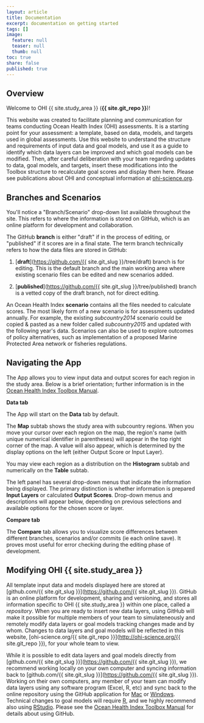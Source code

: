 ```yaml
---
layout: article
title: Documentation
excerpt: documentation on getting started
tags: []
image:
  feature: null
  teaser: null
  thumb: null
toc: true
share: false
published: true
---
```


## Overview

Welcome to OHI<i class="fa fa-search-plus"></i> {{ site.study_area }} (**{{ site.git_repo }}**)!

This website was created to facilitate planning and communication for teams conducting Ocean Health Index (OHI)<i class="fa fa-search-plus"></i> assessments. It is a starting point for your assessment: a template, based on data, models, and targets used in global assessments. Use this website to understand the structure and requirements of input data and goal models, and use it as a guide to identify which data layers can be improved and which goal models can be modified. Then, after careful deliberation with your team regarding updates to data, goal models, and targets, insert these modifications into the Toolbox structure to recalculate goal scores and display them here. Please see publications about OHI and conceptual information at [ohi-science.org](http://ohi-science.org/).

## Branches and Scenarios

You'll notice a "Branch/Scenario" drop-down list available throughout the site. This refers to where the information is stored on GitHub, which is an online platform for development and collaboration.

The GitHub **branch** is either "draft" if in the process of editing, or "published" if it scores are in a final state. The term branch technically refers to how the data files are stored in GitHub:

1. [**draft**](https://github.com/{{ site.git_slug }}/tree/draft) branch is for editing. This is the default branch and the main working area where existing scenario files can be edited and new scenarios added.

1. [**published**](https://github.com/{{ site.git_slug }}/tree/published) branch is a vetted copy of the draft branch, not for direct editing.

An Ocean Health Index **scenario** contains all the files needed to calculate scores. The most likely form of a new scenario is for assessments updated annually. For example, the existing _subcountry2014_ scenario could be copied & pasted as a new folder called _subcountry2015_ and updated with the following year's data. Scenarios can also be used to explore outcomes of policy alternatives, such as implementation of a proposed Marine Protected Area network or fisheries regulations.

## Navigating the App 

The App allows you to view input data and output scores for each region in the study area. Below is a brief orientation; further information is in the [Ocean Health Index Toolbox Manual](http://ohi-science.org/manual).

**Data tab**

The App will start on the **Data** tab by default.

The **Map** subtab shows the study area with subcountry regions. When you move your cursor over each region on the map, the region's name (with unique numerical identifier in parentheses) will appear in the top right corner of the map. A value will also appear, which is determined by the display options on the left (either Output Score or Input Layer).

You may view each region as a distribution on the **Histogram** subtab and numerically on the **Table** subtab.

The left panel has several drop-down menus that indicate the information being displayed. The primary distinction is whether information is prepared **Input Layers** or calculated **Output Scores**. Drop-down menus and descriptions will appear below, depending on previous selections and available options for the chosen score or layer.

**Compare tab**

The **Compare** tab allows you to visualize score differences between different branches, scenarios and/or commits (ie each online save). It proves most useful for error checking during the editing phase of development.

## Modifying OHI {{ site.study_area }}

All template input data and models displayed here are stored at [github.com/{{ site.git_slug }}](https://github.com/{{ site.git_slug }}). GitHub is an online platform for development, sharing and versioning, and stores all information specific to OHI<i class="fa fa-search-plus"></i> {{ site.study_area }} within one place, called a *repository*. When you are ready to insert new data layers, using GitHub will make it possible for multiple members of your team to simulateneously and remotely modify data layers or goal models tracking changes made and by whom. Changes to data layers and goal models will be reflected in this website, [ohi-science.org/{{ site.git_repo }}](http://ohi-science.org/{{ site.git_repo }}), for your whole team to view.

While it is possible to edit data layers and goal models directly from [github.com/{{ site.git_slug }}](https://github.com/{{ site.git_slug }}), we recommend working locally on your own computer and syncing information back to [github.com/{{ site.git_slug }}](https://github.com/{{ site.git_slug }}). Working on their own computers, any member of your team can modify data layers using any software program (Excel, R, etc) and sync back to the online repository using the GitHub application for [Mac](https://mac.github.com) or [Windows](https://windows.github.com). Technical changes to goal models will require [R](http://cran.r-project.org), and we highly recommend also using [RStudio](http://www.rstudio.com). Please see the [Ocean Health Index Toolbox Manual](http://ohi-science.org/manual) for details about using GitHub.

